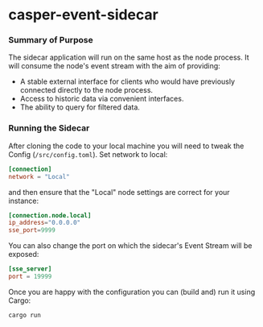 # casper-event-sidecar

### Summary of Purpose

The sidecar application will run on the same host as the node process.
It will consume the node's event stream with the aim of providing:
- A stable external interface for clients who would have previously connected directly to the node process.
- Access to historic data via convenient interfaces.
- The ability to query for filtered data.

### Running the Sidecar
After cloning the code to your local machine you will need to tweak the Config (`/src/config.toml`).
Set network to local:
```toml
[connection]
network = "Local"
```
and then ensure that the "Local" node settings are correct for your instance:
```toml
[connection.node.local]
ip_address="0.0.0.0"
sse_port=9999
```
You can also change the port on which the sidecar's Event Stream will be exposed:
```toml
[sse_server]
port = 19999
```

Once you are happy with the configuration you can (build and) run it using Cargo:
```shell
cargo run
```
